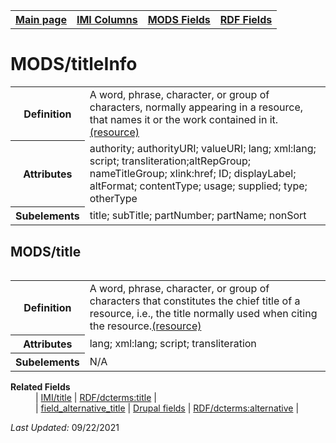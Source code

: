 <!DOCTYPE html>
<html>

<body>
<table style="width:100%">
  <tr>
    <th><a href="index.md">Main page</a></th>
	<th><a href="IMI.md">IMI Columns</a></th>
    <th><a href="MODS.md">MODS Fields</a></th>
    <th><a href="RDF.md">RDF Fields</a></th>
  </tr>
</table>

<h1>MODS/titleInfo</h1>
<table>
<tr>
	<th>Definition</th>
	<td>A word, phrase, character, or group of characters, normally appearing in a resource, that names it or the work contained in it.<a href="https://www.loc.gov/standards/mods/userguide/titleinfo.html">(resource)</a></td>
</tr>
<tr>
	<th>Attributes</th>
	<td>authority; authorityURI; valueURI; lang; xml:lang; script; transliteration;altRepGroup; nameTitleGroup; xlink:href; ID; displayLabel; altFormat; contentType; usage; supplied; type; otherType</td>
</tr>
<tr>
	<th>Subelements</th>
	<td>title; subTitle; partNumber; partName; nonSort</td>
</table>
<table>
<h2>MODS/title</h2>
<table>
<tr>
	<th>Definition</th>
	<td>A word, phrase, character, or group of characters that constitutes the chief title of a resource, i.e., the title normally used when citing the resource.<a href="https://www.loc.gov/standards/mods/userguide/titleinfo.html#title">(resource)</a></td>
</tr>
<tr>
	<th>Attributes</th>
	<td>lang; xml:lang; script; transliteration</td>
</tr>
<tr>
	<th>Subelements</th>
	<td>N/A</td>
</tr>
</table>
<dl>
	<dt><b>Related Fields</b></dt>
		<dd>| <a href="title.md">IMI/title</a> | <a href="rdf.dcterms.title.md">RDF/dcterms:title</a> | </dd>
		<dd>| <a href="field_alternative_title.md">field_alternative_title</a> | <a href="DrupalFields.md">Drupal fields</a> | <a href="rdf.dcterms.alternative.md">RDF/dcterms:alternative</a> | </dd>

</dl>
<p><i>Last Updated: </i>09/22/2021</p>
</body>
</html>
